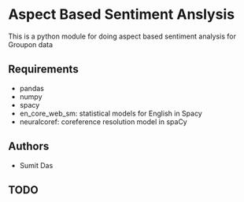 # Aspect Based Sentiment Anslysis
This is a python module for doing aspect based sentiment analysis for Groupon data

## Requirements

 - pandas
 - numpy
 - spacy
 - en_core_web_sm: statistical models for English in Spacy
 - neuralcoref: coreference resolution model in spaCy

## Authors

 - Sumit Das

## TODO
